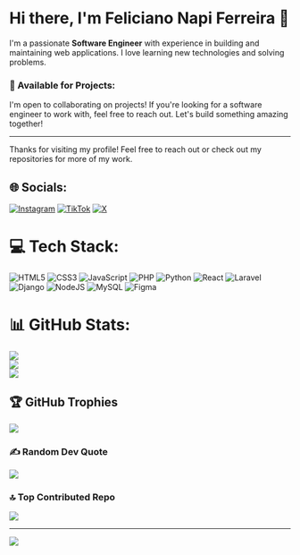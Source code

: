 # Hi there, I'm Feliciano Napi Ferreira 👋

I'm a passionate **Software Engineer** with experience in building and maintaining web applications. I love learning new technologies and solving problems.

### 💼 Available for Projects:
I'm open to collaborating on projects! If you're looking for a software engineer to work with, feel free to reach out. Let's build something amazing together!

---

Thanks for visiting my profile! Feel free to reach out or check out my repositories for more of my work.

## 🌐 Socials:
[![Instagram](https://img.shields.io/badge/Instagram-%23E4405F.svg?logo=Instagram&logoColor=white)](https://instagram.com/larry_.77) [![TikTok](https://img.shields.io/badge/TikTok-%23000000.svg?logo=TikTok&logoColor=white)](https://tiktok.com/@larry_.77) [![X](https://img.shields.io/badge/X-black.svg?logo=X&logoColor=white)](https://x.com/NapiTech_) 

# 💻 Tech Stack:
![HTML5](https://img.shields.io/badge/html5-%23E34F26.svg?style=for-the-badge&logo=html5&logoColor=white) ![CSS3](https://img.shields.io/badge/css3-%231572B6.svg?style=for-the-badge&logo=css3&logoColor=white) ![JavaScript](https://img.shields.io/badge/javascript-%23323330.svg?style=for-the-badge&logo=javascript&logoColor=%23F7DF1E) ![PHP](https://img.shields.io/badge/php-%23777BB4.svg?style=for-the-badge&logo=php&logoColor=white) ![Python](https://img.shields.io/badge/python-3670A0?style=for-the-badge&logo=python&logoColor=ffdd54) ![React](https://img.shields.io/badge/react-%2320232a.svg?style=for-the-badge&logo=react&logoColor=%2361DAFB)  ![Laravel](https://img.shields.io/badge/laravel-%23FF2D20.svg?style=for-the-badge&logo=laravel&logoColor=white) ![Django](https://img.shields.io/badge/django-%23092E20.svg?style=for-the-badge&logo=django&logoColor=white) ![NodeJS](https://img.shields.io/badge/node.js-6DA55F?style=for-the-badge&logo=node.js&logoColor=white) ![MySQL](https://img.shields.io/badge/mysql-4479A1.svg?style=for-the-badge&logo=mysql&logoColor=white) ![Figma](https://img.shields.io/badge/figma-%23F24E1E.svg?style=for-the-badge&logo=figma&logoColor=white) 
# 📊 GitHub Stats:
![](https://github-readme-stats.vercel.app/api?username=NapiTech-dev&theme=merko&hide_border=false&include_all_commits=false&count_private=false)<br/>
![](https://nirzak-streak-stats.vercel.app/?user=NapiTech-dev&theme=merko&hide_border=false)<br/>
![](https://github-readme-stats.vercel.app/api/top-langs/?username=NapiTech-dev&theme=merko&hide_border=false&include_all_commits=false&count_private=false&layout=compact)

## 🏆 GitHub Trophies
![](https://github-profile-trophy.vercel.app/?username=NapiTech-dev&theme=merko&no-frame=false&no-bg=false&margin-w=4)

### ✍️ Random Dev Quote
![](https://quotes-github-readme.vercel.app/api?type=horizontal&theme=merko)

### 🔝 Top Contributed Repo
![](https://github-contributor-stats.vercel.app/api?username=NapiTech-dev&limit=5&theme=merko&combine_all_yearly_contributions=true)

---
[![](https://visitcount.itsvg.in/api?id=NapiTech-dev&icon=2&color=0)](https://visitcount.itsvg.in)

<!-- Proudly created with GPRM ( https://gprm.itsvg.in ) -->
